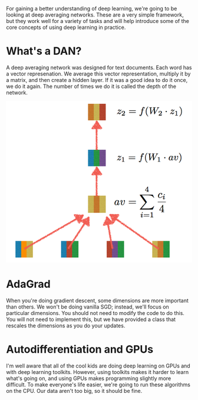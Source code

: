 
For gaining a better understanding of deep learning, we're going to be
looking at deep averaging networks.  These are a very simple
framework, but they work well for a variety of tasks and will help
introduce some of the core concepts of using deep learning in
practice.

What's a DAN?
==============

A deep averaging network was designed for text documents.  Each word
has a vector represenation.  We average this vector representation,
multiply it by a matrix, and then create a hidden layer.  If it was a
good idea to do it once, we do it again.  The number of times we do it
is called the depth of the network.

![DAN schematic](dan.png "DAN schematic")

AdaGrad
==============

When you're doing gradient descent, some dimensions are more important
than others.  We won't be doing vanilla SGD; instead, we'll focus on
particular dimensions.  You should not need to modify the code to do
this.  You will not need to implement this, but we have provided a
class that rescales the dimensions as you do your updates.

Autodifferentiation and GPUs
==============

I'm well aware that all of the cool kids are doing deep learning on
GPUs and with deep learning toolkits.  However, using toolkits makes
it harder to learn what's going on, and using GPUs makes programming
slightly more difficult.  To make everyone's life easier, we're going
to run these algorithms on the CPU.  Our data aren't too big, so it
should be fine.
